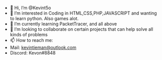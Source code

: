 - 👋 Hi, I’m @Kevint5o
- 👀 I’m interested in Coding in HTML,CSS,PHP,JAVASCRIPT and wanting to learn python. Also games alot.
- 🌱 I’m currently learning PacketTracer, and all above
- 💞️ I’m looking to collaborate on certain projects that can help solve all kinds of problems
- 📫 How to reach me:
- Mail: kevintieman@outlook.com
- Discord: Kevon#8848 
